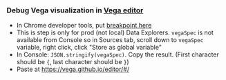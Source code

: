 ### Debug Vega visualization in [Vega editor](https://vega.github.io/editor)

- In Chrome developer tools, put [breakpoint here](https://github.com/DataBiosphere/data-explorer/blob/efa4897d5ed4e3f01952c36f0ed76a55e5cf776e/ui/src/components/facets/HistogramFacet.js#L252)
- This is step is only for prod (not local) Data Explorers. `vegaSpec` is not
  available from Console so in Sources tab, scroll down to `vegaSpec` variable, right click, click "Store as global variable"
- In Console: `JSON.stringify(vegaSpec)`. Copy the result. (First character
  should be `{`, last character should be `}`)
- Paste at https://vega.github.io/editor/#/
